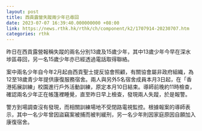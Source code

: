 ```yaml
---
layout: post
title: 西貢露營失蹤兩少年已尋回
date: 2023-07-07 16:39:40.000000000 +08:00
link: https://news.rthk.hk/rthk/ch/component/k2/1707914-20230707.htm
categories: rthk
---
```


昨日在西貢露營報稱失蹤的兩名分別13歲及15歲少年，其中13歲少年今早在深水埗區尋回，另一名15歲少年亦已經透過電話取得聯絡。

案中兩名少年自今年2月起由西貢聖士提反協會照顧，有關協會屬非政府組織，為12至18歲青少年提供康復服務宿舍。兩人與另外5名宿舍成員本月3日起，在「香港拓展訓練」校園進行戶外活動訓練，原定本月10日結束。導師前晚約11時檢查，確認兩名少年正在帳篷裡睡覺，直至昨日早上檢查，發現兩人失蹤，於是報警。

警方到場調查沒有發現，而相關訓練場地不受閉路電視監控。根據報案的導師表示，其中一名少年曾因盜竊案被捕而被判緩刑，另一名少年則因家庭原因自願加入康復宿舍。
